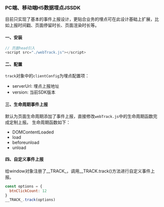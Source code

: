 ### PC端、移动端H5数据埋点JSSDK
目前只实现了基本的事件上报设计，更贴合业务的埋点可在此设计基础上扩展，比如上报时间戳、页面停留时长、页面渲染时长等。

#### 一、安装
```javascript
// 页面head引入
<script src="./webTrack.js"></script>
```

#### 二、配置
`track`对象中的`clientConfig`为埋点配置项：
- serverUrl: 埋点上报地址
- version: 当前SDK版本

#### 三、生命周期事件上报
默认为页面生命周期添加了事件上报，直接修改`webTrack.js`中的生命周期函数完成定制上报。
生命周期函数如下：
- DOMContentLoaded
- load
- beforeunload
- unload

#### 四、自定义事件上报
给window对象注册了__TRACK_，调用__TRACK.track()方法进行自定义事件上报。
```javascript
const options = {
  btnClickCount: 12
}
__TRACK_.track(options)
```